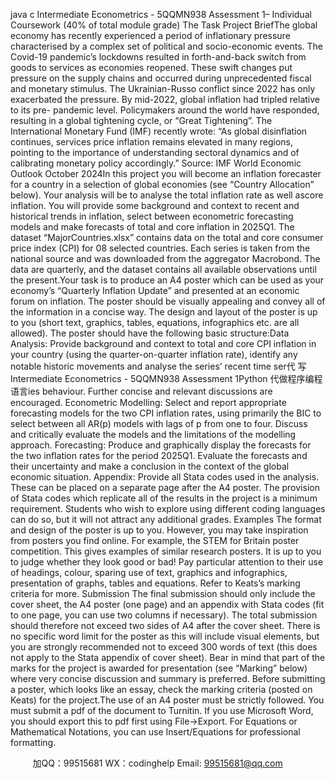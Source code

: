 java c
Intermediate Econometrics - 5QQMN938 
Assessment 1– Individual Coursework 
(40% of total module grade)
The Task 
Project BriefThe global economy has recently experienced a period of   inflationary pressure characterised by a complex   set of political and socio-economic events.   The   Covid-19   pandemic’s   lockdowns   resulted   in   forth-and-back   switch from   goods to   services   as   economies   reopened. These   swift   changes   put   pressure   on the   supply   chains and occurred during unprecedented   fiscal and monetary   stimulus.   The   Ukrainian-Russo   conflict   since   2022   has   only   exacerbated   the   pressure.   By   mid-2022,   global   inflation   had   tripled   relative   to   its   pre-   pandemic   level.   Policymakers   around the world   have   responded,   resulting   in   a   global tightening   cycle,   or   “Great Tightening”. The International Monetary Fund (IMF) recently wrote:
“As   global   disinflation   continues,   services   price   inflation   remains   elevated   in   many   regions,   pointing to the
importance   of   understanding   sectoral   dynamics   and   of   calibrating   monetary   policy   accordingly.”
Source: IMF World Economic Outlook October 2024In this project you will become an inflation forecaster for a country   in a   selection   of global   economies   (see   “Country Allocation” below). Your analysis will be to analyse the total inflation rate as well ascore inflation.   You will   provide some   background and context to   recent and   historical   trends   in   inflation,   select   between   econometric   forecasting   models   and   make   forecasts   of   total   and   core   inflation   in   2025Q1.   The   dataset   “MajorCountries.xlsx”   contains   data   on   the   total   and   core   consumer   price   index   (CPI)   for   08   selected   countries.       Each   series   is   taken   from   the   national   source   and   was   downloaded   from   the   aggregator   Macrobond. The data are quarterly, and the dataset contains all available observations until the present.Your task   is to   produce an A4 poster which   can   be   used   as your   economy’s   “Quarterly   Inflation   Update”   and presented at an economic forum on inflation. The poster should   be visually   appealing   and   convey   all   of   the information in a concise way. The design   and layout   of   the poster   is   up   to   you   (short   text,   graphics,   tables, equations, infographics etc. are all allowed). The poster should have the following basic structure:Data Analysis: Provide   background   and   context   to   total   and   core   CPI   inflation   in   your   country   (using   the   quarter-on-quarter   inflation   rate),   identify any   notable   historic   movements and analyse the   series’   recent   time ser代 写Intermediate Econometrics - 5QQMN938 Assessment 1Python
代做程序编程语言ies behaviour. Further concise and relevant discussions are encouraged.
Econometric Modelling: Select   and   report   appropriate forecasting   models for the two   CPI   inflation   rates,   using   primarily   the   BIC   to   select   between   all   AR(p)   models   with   lags   of   p   from   one   to   four.   Discuss   and   critically evaluate the models and the limitations of   the modelling approach.
Forecasting: Produce and graphically display   the   forecasts   for the two inflation rates   for   the period 2025Q1.   Evaluate the forecasts and their   uncertainty and   make   a   conclusion   in the   context   of the   global   economic   situation.
Appendix: Provide all   Stata   codes   used   in the analysis. These   can   be   placed   on   a   separate   page   after the   A4   poster.   The   provision   of   Stata   codes   which   replicate   all   of   the   results   in   the   project   is   a   minimum   requirement. Students who wish   to explore using different coding languages can do so, but   it will not attract   any additional grades.
Examples The format and design of   the poster is up to you. However, you may take inspiration from posters you find   online.   For   example,   the STEM for Britain poster   competition.   This   gives   examples   of   similar   research   posters.   It   is   up   to   you   to   judge   whether   they   look   good   or   bad!   Pay   particular   attention   to   their   use   of   headings,   colour,    sparing    use    of   text,    graphics   and    infographics,    presentation    of   graphs,    tables    and   equations. Refer to Keats’s marking criteria for more.
Submission The final   submission   should   only   include the   cover   sheet, the A4   poster   (one   page)   and   an   appendix   with   Stata codes (fit to one page, you can use two columns if necessary). The total submission should therefore   not exceed two sides of A4 after the cover sheet. There is   no   specific word   limit for the   poster as this will   include visual elements, but you are strongly recommended not to exceed 300 words of   text (this does not   apply to the Stata appendix of cover sheet). Bear in mind that part of   the marks for the project is awarded   for presentation (see “Marking” below) where very concise   discussion   and   summary   is   preferred.   Before   submitting a poster, which looks like an essay, check the marking criteria (posted on Keats) for the project.The use of an A4 poster must be strictly followed. You must submit a   pdf of   the document to Turnitin. If   you   use   Microsoft Word, you   should export this to   pdf first   using   File->Export.   For   Equations   or   Mathematical   Notations, you can use Insert/Equations for professional formatting.



         
加QQ：99515681  WX：codinghelp  Email: 99515681@qq.com
